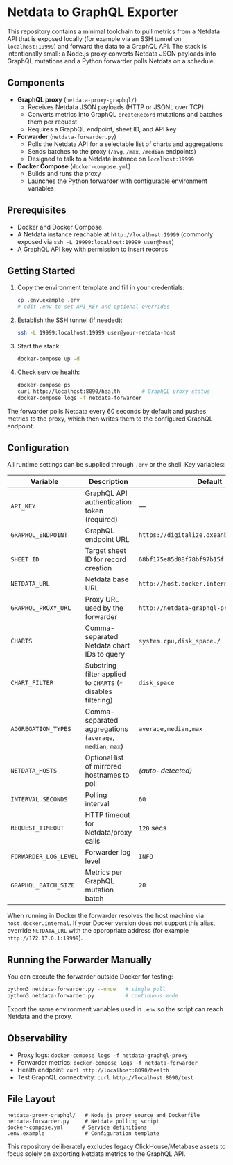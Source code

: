# Netdata to GraphQL Exporter

This repository contains a minimal toolchain to pull metrics from a Netdata API that is exposed locally (for example via an SSH tunnel on `localhost:19999`) and forward the data to a GraphQL API. The stack is intentionally small: a Node.js proxy converts Netdata JSON payloads into GraphQL mutations and a Python forwarder polls Netdata on a schedule.

## Components

- **GraphQL proxy** (`netdata-proxy-graphql/`)
  - Receives Netdata JSON payloads (HTTP or JSONL over TCP)
  - Converts metrics into GraphQL `createRecord` mutations and batches them per request
  - Requires a GraphQL endpoint, sheet ID, and API key
- **Forwarder** (`netdata-forwarder.py`)
  - Polls the Netdata API for a selectable list of charts and aggregations
  - Sends batches to the proxy (`/avg`, `/max`, `/median` endpoints)
  - Designed to talk to a Netdata instance on `localhost:19999`
- **Docker Compose** (`docker-compose.yml`)
  - Builds and runs the proxy
  - Launches the Python forwarder with configurable environment variables

## Prerequisites

- Docker and Docker Compose
- A Netdata instance reachable at `http://localhost:19999` (commonly exposed via `ssh -L 19999:localhost:19999 user@host`)
- A GraphQL API key with permission to insert records

## Getting Started

1. Copy the environment template and fill in your credentials:
   ```bash
   cp .env.example .env
   # edit .env to set API_KEY and optional overrides
   ```

2. Establish the SSH tunnel (if needed):
   ```bash
   ssh -L 19999:localhost:19999 user@your-netdata-host
   ```

3. Start the stack:
   ```bash
   docker-compose up -d
   ```

4. Check service health:
   ```bash
   docker-compose ps
   curl http://localhost:8090/health       # GraphQL proxy status
   docker-compose logs -f netdata-forwarder
   ```

The forwarder polls Netdata every 60 seconds by default and pushes metrics to the proxy, which then writes them to the configured GraphQL endpoint.

## Configuration

All runtime settings can be supplied through `.env` or the shell. Key variables:

| Variable | Description | Default |
|----------|-------------|---------|
| `API_KEY` | GraphQL API authentication token (required) | — |
| `GRAPHQL_ENDPOINT` | GraphQL endpoint URL | `https://digitalize.oxeanbits.com/graphql` |
| `SHEET_ID` | Target sheet ID for record creation | `68bf175e85d08f78bf97b15f` |
| `NETDATA_URL` | Netdata base URL | `http://host.docker.internal:19999` |
| `GRAPHQL_PROXY_URL` | Proxy URL used by the forwarder | `http://netdata-graphql-proxy:8090` |
| `CHARTS` | Comma-separated Netdata chart IDs to query | `system.cpu,disk_space./` |
| `CHART_FILTER` | Substring filter applied to `CHARTS` (`*` disables filtering) | `disk_space` |
| `AGGREGATION_TYPES` | Comma-separated aggregations (`average`, `median`, `max`) | `average,median,max` |
| `NETDATA_HOSTS` | Optional list of mirrored hostnames to poll | _(auto-detected)_ |
| `INTERVAL_SECONDS` | Polling interval | `60` |
| `REQUEST_TIMEOUT` | HTTP timeout for Netdata/proxy calls | `120` secs |
| `FORWARDER_LOG_LEVEL` | Forwarder log level | `INFO` |
| `GRAPHQL_BATCH_SIZE` | Metrics per GraphQL mutation batch | `20` |

When running in Docker the forwarder resolves the host machine via `host.docker.internal`. If your Docker version does not support this alias, override `NETDATA_URL` with the appropriate address (for example `http://172.17.0.1:19999`).

## Running the Forwarder Manually

You can execute the forwarder outside Docker for testing:

```bash
python3 netdata-forwarder.py --once   # single poll
python3 netdata-forwarder.py          # continuous mode
```

Export the same environment variables used in `.env` so the script can reach Netdata and the proxy.

## Observability

- Proxy logs: `docker-compose logs -f netdata-graphql-proxy`
- Forwarder metrics: `docker-compose logs -f netdata-forwarder`
- Health endpoint: `curl http://localhost:8090/health`
- Test GraphQL connectivity: `curl http://localhost:8090/test`

## File Layout

```
netdata-proxy-graphql/   # Node.js proxy source and Dockerfile
netdata-forwarder.py     # Netdata polling script
docker-compose.yml      # Service definitions
.env.example             # Configuration template
```

This repository deliberately excludes legacy ClickHouse/Metabase assets to focus solely on exporting Netdata metrics to the GraphQL API.
